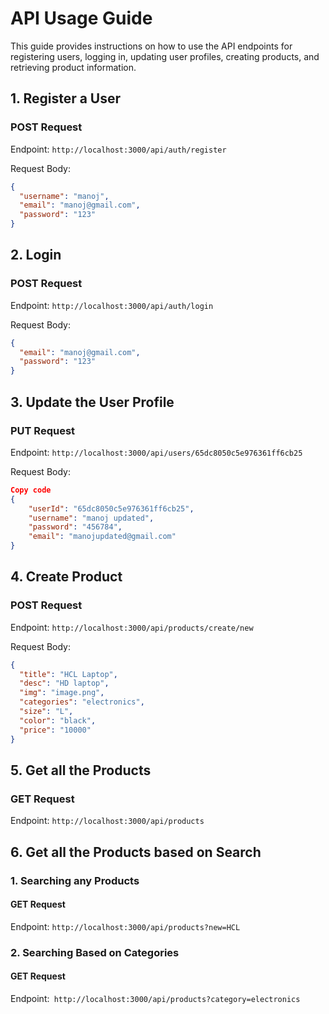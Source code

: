 # API Usage Guide

This guide provides instructions on how to use the API endpoints for registering users, logging in, updating user profiles, creating products, and retrieving product information.

## 1. Register a User

### POST Request

Endpoint: `http://localhost:3000/api/auth/register`

Request Body:
```json
{
  "username": "manoj",
  "email": "manoj@gmail.com",
  "password": "123"
}
```
## 2. Login

### POST Request 

Endpoint: `http://localhost:3000/api/auth/login`

Request Body:

```json
{
  "email": "manoj@gmail.com",
  "password": "123"
}
```

## 3. Update the User Profile

### PUT Request

Endpoint: `http://localhost:3000/api/users/65dc8050c5e976361ff6cb25`

Request Body:

```json
Copy code
{
    "userId": "65dc8050c5e976361ff6cb25",
    "username": "manoj updated",
    "password": "456784",
    "email": "manojupdated@gmail.com"
}
```

## 4. Create Product
### POST Request

Endpoint: `http://localhost:3000/api/products/create/new`

Request Body:

```json
{
  "title": "HCL Laptop",
  "desc": "HD laptop",
  "img": "image.png",
  "categories": "electronics",
  "size": "L",
  "color": "black",
  "price": "10000"
}
```

## 5. Get all the Products

### GET Request

Endpoint: `http://localhost:3000/api/products`

## 6. Get all the Products based on Search
### 1. Searching any Products
#### GET Request
Endpoint: `http://localhost:3000/api/products?new=HCL`

### 2. Searching Based on Categories
#### GET Request
Endpoint:` http://localhost:3000/api/products?category=electronics`

